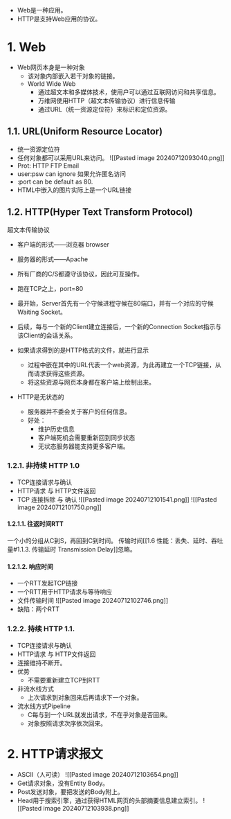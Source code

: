 - Web是一种应用。
- HTTP是支持Web应用的协议。
# 1. Web
- Web网页本身是一种对象
	- 该对象内部嵌入若干对象的链接。
	- World Wide Web
		- 通过超文本和多媒体技术，使用户可以通过互联网访问和共享信息。
		- 万维网使用HTTP（超文本传输协议）进行信息传输
		- 通过URL（统一资源定位符）来标识和定位资源。
## 1.1. URL(Uniform Resource Locator)
- 统一资源定位符
- 任何对象都可以采用URL来访问。
![[Pasted image 20240712093040.png]]
- Prot: HTTP FTP Email
- user:psw can ignore 如果允许匿名访问
- :port can be default as 80.
- HTML中嵌入的图片实际上是一个URL链接
## 1.2. HTTP(Hyper Text Transform Protocol)
超文本传输协议
- 客户端的形式——浏览器 browser
- 服务器的形式——Apache
- 所有厂商的C/S都遵守该协议，因此可互操作。
- 跑在TCP之上，port=80

- 最开始，Server首先有一个守候进程守候在80端口，并有一个对应的守候Waiting Socket。
- 后续，每与一个新的Client建立连接后，一个新的Connection Socket指示与该Client的会话关系。
- 如果请求得到的是HTTP格式的文件，就进行显示
	- 过程中嵌在其中的URL代表一个web资源，为此再建立一个TCP链接，从而请求获得这些资源。
	- 将这些资源与网页本身都在客户端上绘制出来。
- HTTP是无状态的
	- 服务器并不委会关于客户的任何信息。
	- 好处：
		- 维护历史信息
		- 客户端死机会需要重新回到同步状态
		- 无状态服务器能支持更多客户端。
### 1.2.1. 非持续 HTTP 1.0
- TCP连接请求与确认
- HTTP请求 与 HTTP文件返回
- TCP 连接拆除 与 确认
![[Pasted image 20240712101541.png]]
![[Pasted image 20240712101750.png]]
#### 1.2.1.1. 往返时间RTT
一个小的分组从C到S，再回到C到时间。
传输时间[[1.6 性能：丢失、延时、吞吐量#1.1.3. 传输延时 Transmission Delay]]忽略。
#### 1.2.1.2. 响应时间
- 一个RTT发起TCP链接
- 一个RTT用于HTTP请求与等待响应
- 文件传输时间
![[Pasted image 20240712102746.png]]
- 缺陷：两个RTT
### 1.2.2. 持续 HTTP 1.1.
- TCP连接请求与确认
- HTTP请求 与 HTTP文件返回
- 连接维持不断开。
- 优势
	- 不需要重新建立TCP到RTT
- 非流水线方式
	- 上次请求到对象回来后再请求下一个对象。
- 流水线方式Pipeline
	- C每与到一个URL就发出请求，不在乎对象是否回来。
	- 对象按照请求次序依次回来。
# 2. HTTP请求报文
- ASCII（人可读）
![[Pasted image 20240712103654.png]]
- Get请求对象，没有Entity Body。
- Post发送对象，要把发送的Body附上。
- Head用于搜索引擎，通过获得HTML网页的头部摘要信息建立索引。
![[Pasted image 20240712103938.png]]
